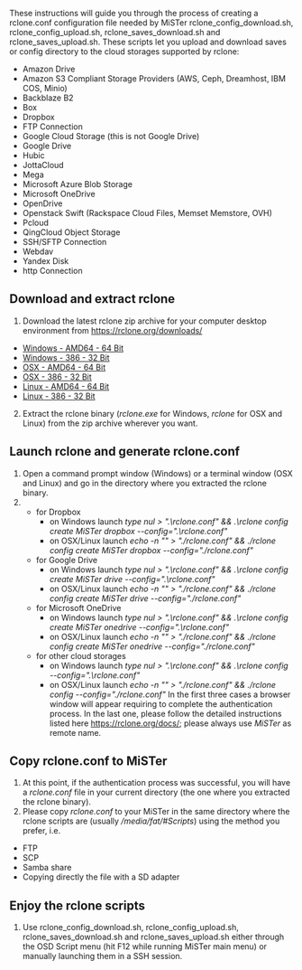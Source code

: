 These instructions will guide you through the process of creating a rclone.conf configuration file needed by MiSTer rclone_config_download.sh, rclone_config_upload.sh, rclone_saves_download.sh and rclone_saves_upload.sh. These scripts let you upload and download saves or config directory to the cloud storages supported by rclone:
* Amazon Drive
* Amazon S3 Compliant Storage Providers (AWS, Ceph, Dreamhost, IBM COS, Minio)
* Backblaze B2
* Box
* Dropbox
* FTP Connection
* Google Cloud Storage (this is not Google Drive)
* Google Drive
* Hubic
* JottaCloud
* Mega
* Microsoft Azure Blob Storage
* Microsoft OneDrive
* OpenDrive
* Openstack Swift (Rackspace Cloud Files, Memset Memstore, OVH)
* Pcloud
* QingCloud Object Storage
* SSH/SFTP Connection
* Webdav
* Yandex Disk
* http Connection

## Download and extract rclone
1. Download the latest rclone zip archive for your computer desktop environment from https://rclone.org/downloads/
* [Windows - AMD64 - 64 Bit](https://downloads.rclone.org/rclone-current-windows-amd64.zip)
* [Windows - 386 - 32 Bit](https://downloads.rclone.org/rclone-current-windows-386.zip)
* [OSX - AMD64 - 64 Bit](https://downloads.rclone.org/rclone-current-osx-amd64.zip)
* [OSX - 386 - 32 Bit](https://downloads.rclone.org/rclone-current-osx-386.zip)
* [Linux - AMD64 - 64 Bit](https://downloads.rclone.org/rclone-current-linux-amd64.zip)
* [Linux - 386 - 32 Bit](https://downloads.rclone.org/rclone-current-linux-386.zip)
2. Extract the rclone binary (*rclone.exe* for Windows, *rclone* for OSX and Linux) from the zip archive wherever you want.

## Launch rclone and generate rclone.conf
1. Open a command prompt window (Windows) or a terminal window (OSX and Linux) and go in the directory where you extracted the rclone binary.
2.  * for Dropbox
      * on Windows launch *type nul > ".\rclone.conf" && .\rclone config create MiSTer dropbox --config=".\rclone.conf"*
      * on OSX/Linux launch *echo -n "" > "./rclone.conf" && ./rclone config create MiSTer dropbox --config="./rclone.conf"*
    * for Google Drive
      * on Windows launch *type nul > ".\rclone.conf" && .\rclone config create MiSTer drive --config=".\rclone.conf"*
      * on OSX/Linux launch *echo -n "" > "./rclone.conf" && ./rclone config create MiSTer drive --config="./rclone.conf"*
    * for Microsoft OneDrive
      * on Windows launch *type nul > ".\rclone.conf" && .\rclone config create MiSTer onedrive --config=".\rclone.conf"*
      * on OSX/Linux launch *echo -n "" > "./rclone.conf" && ./rclone config create MiSTer onedrive --config="./rclone.conf"*
    * for other cloud storages
      * on Windows launch *type nul > ".\rclone.conf" && .\rclone config --config=".\rclone.conf"*
      * on OSX/Linux launch *echo -n "" > "./rclone.conf" && ./rclone config --config="./rclone.conf"*
In the first three cases a browser window will appear requiring to complete the authentication process. In the last one, please follow the detailed instructions listed here https://rclone.org/docs/; please always use *MiSTer* as remote name.

## Copy rclone.conf to MiSTer
1. At this point, if the authentication process was successful, you will have a *rclone.conf* file in your current directory (the one where you extracted the rclone binary).
2. Please copy *rclone.conf* to your MiSTer in the same directory where the rclone scripts are (usually */media/fat/#Scripts*) using the method you prefer, i.e.
  * FTP
  * SCP
  * Samba share
  * Copying directly the file with a SD adapter

## Enjoy the rclone scripts
1. Use rclone_config_download.sh, rclone_config_upload.sh, rclone_saves_download.sh and rclone_saves_upload.sh either through the OSD Script menu (hit F12 while running MiSTer main menu) or manually launching them in a SSH session.
